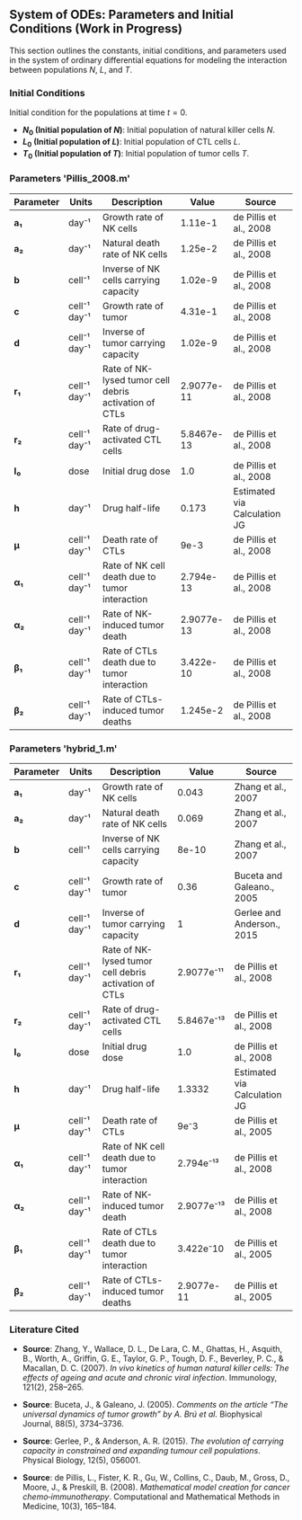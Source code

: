 ## System of ODEs: Parameters and Initial Conditions (Work in Progress)

This section outlines the constants, initial conditions, and parameters used in the system of ordinary differential equations for modeling the interaction between populations $N$, $L$, and $T$.

### Initial Conditions
Initial condition for the populations at time $t = 0$.

- **$N_0$ (Initial population of $N$)**: Initial population of natural killer cells $N$.
- **$L_0$ (Initial population of $L$)**: Initial population of CTL cells $L$.
- **$T_0$ (Initial population of $T$)**: Initial population of tumor cells $T$.

### Parameters 'Pillis_2008.m'
| **Parameter** | **Units**          | **Description**                                                   | **Value** | **Source**                                                                 |
|---------------|--------------------|-------------------------------------------------------------------|-----------------------------|---------------------------------------------------------------------------|
| **a₁**        | day⁻¹              | Growth rate of NK cells                                           | 1.11e-1                       | de Pillis et al., 2008                                                         |
| **a₂**        | day⁻¹              | Natural death rate of NK cells                                     | 1.25e-2                       | de Pillis et al., 2008                                                         |
| **b**         | cell⁻¹             | Inverse of NK cells carrying capacity                              | 1.02e-9                       | de Pillis et al., 2008                                                         |
| **c**         | cell⁻¹ day⁻¹      | Growth rate of tumor                                              | 4.31e-1                        | de Pillis et al., 2008                                                     |
| **d**         | cell⁻¹ day⁻¹      | Inverse of tumor carrying capacity                                 | 1.02e-9                           | de Pillis et al., 2008                                                   |
| **r₁**        | cell⁻¹ day⁻¹      | Rate of NK-lysed tumor cell debris activation of CTLs             | 2.9077e-11                  | de Pillis et al., 2008                                                     |
| **r₂**        | cell⁻¹ day⁻¹      | Rate of drug-activated CTL cells                                   | 5.8467e-13                  | de Pillis et al., 2008                                                     |
| **I₀**        | dose               | Initial drug dose                                                  | 1.0                         | de Pillis et al., 2008                                                     |
| **h**         | day⁻¹              | Drug half-life                                                     | 0.173                      | Estimated via Calculation JG                                                     |
| **μ**         | cell⁻¹ day⁻¹      | Death rate of CTLs                                                 | 9e-3                        | de Pillis et al., 2008                                                     |
| **α₁**        | cell⁻¹ day⁻¹      | Rate of NK cell death due to tumor interaction                     | 2.794e-13                   | de Pillis et al., 2008                                                     |
| **α₂**        | cell⁻¹ day⁻¹      | Rate of NK-induced tumor death                                     | 2.9077e-13                  | de Pillis et al., 2008                                                     |
| **β₁**        | cell⁻¹ day⁻¹      | Rate of CTLs death due to tumor interaction                        | 3.422e-10                   | de Pillis et al., 2008                                                     |
| **β₂**        | cell⁻¹ day⁻¹      | Rate of CTLs-induced tumor deaths                                  | 1.245e-2                  | de Pillis et al., 2008                                                     |

### Parameters 'hybrid_1.m'
| **Parameter** | **Units**          | **Description**                                                   | **Value** | **Source**                                                                 |
|---------------|--------------------|-------------------------------------------------------------------|-----------------------------|---------------------------------------------------------------------------|
| **a₁**        | day⁻¹              | Growth rate of NK cells                                           | 0.043                       | Zhang et al., 2007                                                         |
| **a₂**        | day⁻¹              | Natural death rate of NK cells                                     | 0.069                       | Zhang et al., 2007                                                         |
| **b**         | cell⁻¹             | Inverse of NK cells carrying capacity                              | 8e-10                       | Zhang et al., 2007                                                         |
| **c**         | cell⁻¹ day⁻¹      | Growth rate of tumor                                              | 0.36                        | Buceta and Galeano., 2005                                                     |
| **d**         | cell⁻¹ day⁻¹      | Inverse of tumor carrying capacity                                 | 1                           | Gerlee and Anderson., 2015                                                    |
| **r₁**        | cell⁻¹ day⁻¹      | Rate of NK-lysed tumor cell debris activation of CTLs             | 2.9077e⁻¹¹                  | de Pillis et al., 2008                                                      |
| **r₂**        | cell⁻¹ day⁻¹      | Rate of drug-activated CTL cells                                   | 5.8467e⁻¹³                  | de Pillis et al., 2008                                                     |
| **I₀**        | dose               | Initial drug dose                                                  | 1.0                         | de Pillis et al., 2008                                                     |
| **h**         | day⁻¹              | Drug half-life                                                     | 1.3332                      | Estimated via Calculation JG                                                     |
| **μ**         | cell⁻¹ day⁻¹      | Death rate of CTLs                                                 | 9e⁻3                        | de Pillis et al., 2005                                                     |
| **α₁**        | cell⁻¹ day⁻¹      | Rate of NK cell death due to tumor interaction                     | 2.794e⁻¹³                   | de Pillis et al., 2008                                                     |
| **α₂**        | cell⁻¹ day⁻¹      | Rate of NK-induced tumor death                                     | 2.9077e⁻¹³                  | de Pillis et al., 2008                                                     |
| **β₁**        | cell⁻¹ day⁻¹      | Rate of CTLs death due to tumor interaction                        | 3.422e⁻10                   | de Pillis et al., 2005                                                     |
| **β₂**        | cell⁻¹ day⁻¹      | Rate of CTLs-induced tumor deaths                                  | 2.9077e-11                  | de Pillis et al., 2005                                                     

### Literature Cited


- **Source**: Zhang, Y., Wallace, D. L., De Lara, C. M., Ghattas, H., Asquith, B., Worth, A., Griffin, G. E., Taylor, G. P., Tough, D. F., Beverley, P. C., & Macallan, D. C. (2007). *In vivo kinetics of human natural killer cells: The effects of ageing and acute and chronic viral infection*. Immunology, 121(2), 258–265. 

- **Source**: Buceta, J., & Galeano, J. (2005). *Comments on the article “The universal dynamics of tumor growth” by A. Brú et al.* Biophysical Journal, 88(5), 3734–3736. 

- **Source**: Gerlee, P., & Anderson, A. R. (2015). *The evolution of carrying capacity in constrained and expanding tumour cell populations*. Physical Biology, 12(5), 056001.

- **Source**: de Pillis, L., Fister, K. R., Gu, W., Collins, C., Daub, M., Gross, D., Moore, J., & Preskill, B. (2008). *Mathematical model creation for cancer chemo‐immunotherapy*. Computational and Mathematical Methods in Medicine, 10(3), 165–184.


